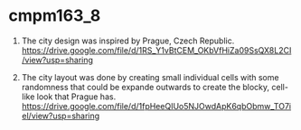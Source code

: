 # cmpm163_8


1. The city design was inspired by Prague, Czech Republic. https://drive.google.com/file/d/1RS_Y1vBtCEM_OKbVfHiZa09SsQX8L2CI/view?usp=sharing

2. The city layout was done by creating small individual cells with some randomness that could be expande outwards to create the blocky, cell-like look that Prague has. https://drive.google.com/file/d/1fpHeeQIUo5NJOwdApK6qbObmw_TO7iel/view?usp=sharing
